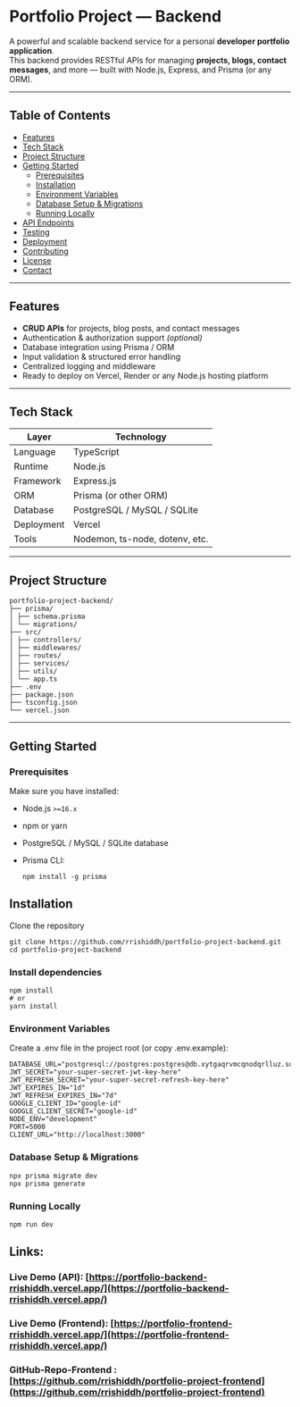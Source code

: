 # Portfolio Project — Backend

A powerful and scalable backend service for a personal **developer portfolio application**.  
This backend provides RESTful APIs for managing **projects, blogs, contact messages**, and more — built with Node.js, Express, and Prisma (or any ORM).

---

## Table of Contents

- [ Features](#-features)
- [ Tech Stack](#-tech-stack)
- [ Project Structure](#-project-structure)
- [ Getting Started](#-getting-started)
  - [Prerequisites](#prerequisites)
  - [Installation](#installation)
  - [Environment Variables](#environment-variables)
  - [Database Setup & Migrations](#database-setup--migrations)
  - [Running Locally](#running-locally)
- [API Endpoints](#-api-endpoints)
- [ Testing](#-testing)
- [ Deployment](#-deployment)
- [ Contributing](#-contributing)
- [ License](#-license)
- [ Contact](#-contact)

---

##  Features

-  **CRUD APIs** for projects, blog posts, and contact messages  
-  Authentication & authorization support *(optional)*  
-  Database integration using Prisma / ORM  
-  Input validation & structured error handling  
-  Centralized logging and middleware  
-  Ready to deploy on Vercel, Render or any Node.js hosting platform  

---

##  Tech Stack

| Layer | Technology |
|-------|------------|
| Language | TypeScript |
| Runtime | Node.js |
| Framework | Express.js |
| ORM  | Prisma (or other ORM) |
| Database | PostgreSQL / MySQL / SQLite |
| Deployment | Vercel |
| Tools | Nodemon, ts-node, dotenv, etc. |

---

##  Project Structure

```
portfolio-project-backend/
├── prisma/
│ ├── schema.prisma
│ └── migrations/
├── src/
│ ├── controllers/
│ ├── middlewares/
│ ├── routes/
│ ├── services/
│ ├── utils/
│ └── app.ts
├── .env
├── package.json
├── tsconfig.json
└── vercel.json
```

---

##  Getting Started

### Prerequisites

Make sure you have installed:

- Node.js `>=16.x`
- npm or yarn
- PostgreSQL / MySQL / SQLite database

- Prisma CLI:  
  ```npm
  npm install -g prisma
  ```


## Installation

Clone the repository

```
git clone https://github.com/rrishiddh/portfolio-project-backend.git
cd portfolio-project-backend
```

### Install dependencies
```
npm install
# or
yarn install
```

### Environment Variables
Create a .env file in the project root (or copy .env.example):

```
DATABASE_URL="postgresql://postgres:postgres@db.xytgaqrvmcqnodqrlluz.supabase.co:5432/postgres"
JWT_SECRET="your-super-secret-jwt-key-here"
JWT_REFRESH_SECRET="your-super-secret-refresh-key-here"
JWT_EXPIRES_IN="1d"
JWT_REFRESH_EXPIRES_IN="7d"
GOOGLE_CLIENT_ID="google-id"
GOOGLE_CLIENT_SECRET="google-id"
NODE_ENV="development"
PORT=5000
CLIENT_URL="http://localhost:3000"
```

### Database Setup & Migrations

```
npx prisma migrate dev
npx prisma generate
```

### Running Locally

```
npm run dev
```

## Links: 

### Live Demo (API): [https://portfolio-backend-rrishiddh.vercel.app/](https://portfolio-backend-rrishiddh.vercel.app/)

### Live Demo (Frontend): [https://portfolio-frontend-rrishiddh.vercel.app/](https://portfolio-frontend-rrishiddh.vercel.app/)

### GitHub-Repo-Frontend : [https://github.com/rrishiddh/portfolio-project-frontend](https://github.com/rrishiddh/portfolio-project-frontend)
